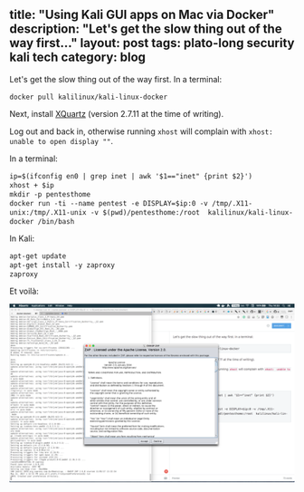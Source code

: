 title: "Using Kali GUI apps on Mac via Docker"
description: "Let's get the slow thing out of the way first..."
layout: post
tags: plato-long security kali tech
category: blog
---

Let's get the slow thing out of the way first. In a terminal:

    docker pull kalilinux/kali-linux-docker

Next, install [XQuartz](https://www.xquartz.org/) (version 2.7.11 at the time of writing).

    
Log out and back in, otherwise running `xhost` will complain with `xhost:  unable to open display ""`.

In a terminal:

```
ip=$(ifconfig en0 | grep inet | awk '$1=="inet" {print $2}')
xhost + $ip
mkdir -p pentesthome
docker run -ti --name pentest -e DISPLAY=$ip:0 -v /tmp/.X11-unix:/tmp/.X11-unix -v $(pwd)/pentesthome:/root  kalilinux/kali-linux-docker /bin/bash
```

In Kali:

```
apt-get update
apt-get install -y zaproxy
zaproxy
```

Et voilà:

![GUI FTW](kali-docker-mac-gui.png)
